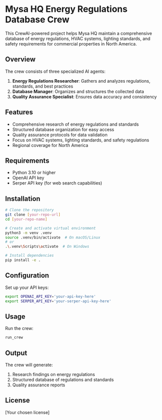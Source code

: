 # Mysa HQ Energy Regulations Database Crew

This CrewAI-powered project helps Mysa HQ maintain a comprehensive database of energy regulations, HVAC systems, lighting standards, and safety requirements for commercial properties in North America.

## Overview

The crew consists of three specialized AI agents:

1. **Energy Regulations Researcher**: Gathers and analyzes regulations, standards, and best practices
2. **Database Manager**: Organizes and structures the collected data
3. **Quality Assurance Specialist**: Ensures data accuracy and consistency

## Features

- Comprehensive research of energy regulations and standards
- Structured database organization for easy access
- Quality assurance protocols for data validation
- Focus on HVAC systems, lighting standards, and safety regulations
- Regional coverage for North America

## Requirements

- Python 3.10 or higher
- OpenAI API key
- Serper API key (for web search capabilities)

## Installation

```bash
# Clone the repository
git clone [your-repo-url]
cd [your-repo-name]

# Create and activate virtual environment
python3 -m venv .venv
source .venv/bin/activate  # On macOS/Linux
# or
.\.venv\Scripts\activate  # On Windows

# Install dependencies
pip install -e .
```

## Configuration

Set up your API keys:

```bash
export OPENAI_API_KEY='your-api-key-here'
export SERPER_API_KEY='your-serper-api-key-here'
```

## Usage

Run the crew:

```bash
run_crew
```

## Output

The crew will generate:
1. Research findings on energy regulations
2. Structured database of regulations and standards
3. Quality assurance reports

## License

[Your chosen license]
